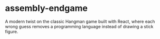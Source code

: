 # assembly-endgame
A modern twist on the classic Hangman game built with React, where each wrong guess removes a programming language instead of drawing a stick figure. 
